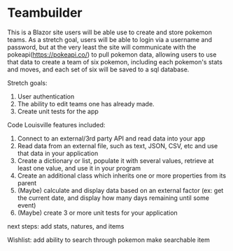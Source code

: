 # Teambuilder
This is a Blazor site users will be able use to create and store pokemon teams. As a stretch goal, users will be able to login via a username and password, but at the very least the site will communicate with the pokeapi(https://pokeapi.co/) to pull pokemon data, allowing users to use that data to create a team of six pokemon, including each pokemon's stats and moves, and each set of six will be saved to a sql database. 

Stretch goals: 
1. User authentication
2. The ability to edit teams one has already made. 
3. Create unit tests for the app

Code Louisville features included:
1. Connect to an external/3rd party API and read data into your app
2. Read data from an external file, such as text, JSON, CSV, etc and use that data in your application
3. Create a dictionary or list, populate it with several values, retrieve at least one value, and use it in your program
4. Create an additional class which inherits one or more properties from its parent
5. (Maybe) calculate and display data based on an external factor (ex: get the current date, and display how many days remaining until some event)
6. (Maybe) create 3 or more unit tests for your application

next steps: add stats, natures, and items

Wishlist: add ability to search through pokemon
make searchable item